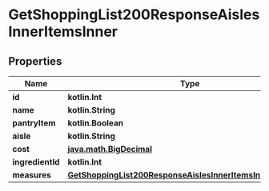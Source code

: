 
# GetShoppingList200ResponseAislesInnerItemsInner

## Properties
| Name | Type | Description | Notes |
| ------------ | ------------- | ------------- | ------------- |
| **id** | **kotlin.Int** |  |  |
| **name** | **kotlin.String** |  |  |
| **pantryItem** | **kotlin.Boolean** |  |  |
| **aisle** | **kotlin.String** |  |  |
| **cost** | [**java.math.BigDecimal**](java.math.BigDecimal.md) |  |  |
| **ingredientId** | **kotlin.Int** |  |  |
| **measures** | [**GetShoppingList200ResponseAislesInnerItemsInnerMeasures**](GetShoppingList200ResponseAislesInnerItemsInnerMeasures.md) |  |  [optional] |



